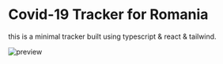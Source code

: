 # Covid-19 Tracker for Romania

this is a minimal tracker built using typescript & react & tailwind.

![preview](https://cdn.discordapp.com/attachments/797485737272541250/892838514931154964/unknown.png)
